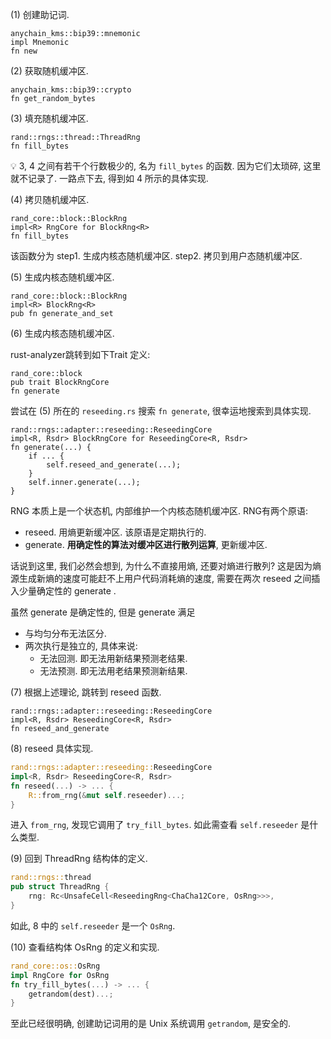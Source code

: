 (1) 创建助记词.

```
anychain_kms::bip39::mnemonic
impl Mnemonic
fn new
```

(2) 获取随机缓冲区.

```
anychain_kms::bip39::crypto
fn get_random_bytes
```

(3) 填充随机缓冲区.

```
rand::rngs::thread::ThreadRng
fn fill_bytes
```

💡 3, 4 之间有若干个行数极少的, 名为 `fill_bytes` 的函数. 因为它们太琐碎, 这里就不记录了. 一路点下去, 得到如 4 所示的具体实现.

(4) 拷贝随机缓冲区.

```
rand_core::block::BlockRng
impl<R> RngCore for BlockRng<R>
fn fill_bytes
```

该函数分为 step1. 生成内核态随机缓冲区. step2. 拷贝到用户态随机缓冲区.

(5) 生成内核态随机缓冲区.

```
rand_core::block::BlockRng
impl<R> BlockRng<R>
pub fn generate_and_set
```

(6) 生成内核态随机缓冲区.

rust-analyzer跳转到如下Trait 定义:

```
rand_core::block
pub trait BlockRngCore
fn generate
```

尝试在 (5) 所在的 `reseeding.rs` 搜索 `fn generate`, 很幸运地搜索到具体实现.

```
rand::rngs::adapter::reseeding::ReseedingCore
impl<R, Rsdr> BlockRngCore for ReseedingCore<R, Rsdr>
fn generate(...) {
	if ... {
        self.reseed_and_generate(...);
	}
	self.inner.generate(...);
}
```

RNG 本质上是一个状态机, 内部维护一个内核态随机缓冲区.   RNG有两个原语:

* reseed. 用熵更新缓冲区. 该原语是定期执行的.
* generate. **用确定性的算法对缓冲区进行散列运算**, 更新缓冲区.

话说到这里, 我们必然会想到, 为什么不直接用熵, 还要对熵进行散列? 这是因为熵源生成新熵的速度可能赶不上用户代码消耗熵的速度, 需要在两次 reseed 之间插入少量确定性的 generate .

虽然 generate 是确定性的, 但是 generate 满足

* 与均匀分布无法区分.
* 两次执行是独立的, 具体来说:
  * 无法回测. 即无法用新结果预测老结果.
  * 无法预测. 即无法用老结果预测新结果.

(7) 根据上述理论, 跳转到 reseed 函数.

```
rand::rngs::adapter::reseeding::ReseedingCore
impl<R, Rsdr> ReseedingCore<R, Rsdr>
fn reseed_and_generate
```

(8) reseed 具体实现.

```rust
rand::rngs::adapter::reseeding::ReseedingCore
impl<R, Rsdr> ReseedingCore<R, Rsdr>
fn reseed(...) -> ... {
	R::from_rng(&mut self.reseeder)...;
}
```

进入 `from_rng`, 发现它调用了 `try_fill_bytes`. 如此需查看 `self.reseeder` 是什么类型.

(9) 回到 ThreadRng 结构体的定义.

```rust
rand::rngs::thread
pub struct ThreadRng {
    rng: Rc<UnsafeCell<ReseedingRng<ChaCha12Core, OsRng>>>,
}
```

如此, 8 中的 `self.reseeder` 是一个 `OsRng`.

(10) 查看结构体 OsRng 的定义和实现.

```rust
rand_core::os::OsRng
impl RngCore for OsRng
fn try_fill_bytes(...) -> ... {
    getrandom(dest)...;
}
```

至此已经很明确, 创建助记词用的是 Unix 系统调用 `getrandom`, 是安全的.




